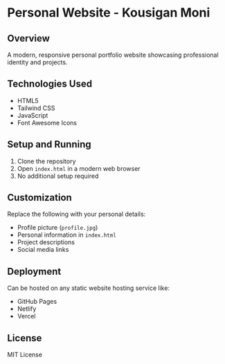 # Personal Website - Kousigan Moni

## Overview
A modern, responsive personal portfolio website showcasing professional identity and projects.

## Technologies Used
- HTML5
- Tailwind CSS
- JavaScript
- Font Awesome Icons

## Setup and Running
1. Clone the repository
2. Open `index.html` in a modern web browser
3. No additional setup required

## Customization
Replace the following with your personal details:
- Profile picture (`profile.jpg`)
- Personal information in `index.html`
- Project descriptions
- Social media links

## Deployment
Can be hosted on any static website hosting service like:
- GitHub Pages
- Netlify
- Vercel

## License
MIT License

